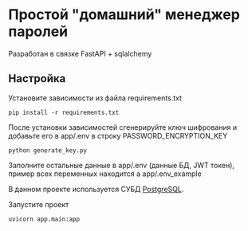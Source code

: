 # Простой "домашний" менеджер паролей

Разработан в связке FastAPI + sqlalchemy

## Настройка

Установите зависимости из файла requirements.txt

```
pip install -r requirements.txt
```

После установки зависимостей сгенерируйте ключ шифрования и добавьте его в app/.env в строку PASSWORD_ENCRYPTION_KEY 

```
python generate_key.py
```

Заполните остальные данные в app/.env (данные БД, JWT токен), пример всех переменных находится а app/.env_example


В данном проекте используется СУБД [PostgreSQL](https://www.postgresql.org/).

Запустите проект

```
uvicorn app.main:app